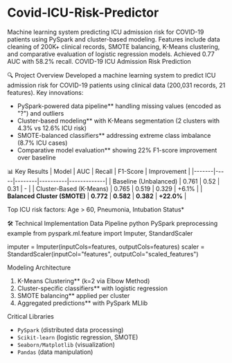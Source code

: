 # Covid-ICU-Risk-Predictor
Machine learning system predicting ICU admission risk for COVID-19 patients using PySpark and cluster-based modeling. Features include data cleaning of 200K+ clinical records, SMOTE balancing, K-Means clustering, and comparative evaluation of logistic regression models. Achieved 0.77 AUC with 58.2% recall.
 COVID-19 ICU Admission Risk Prediction



 🔍 Project Overview
Developed a machine learning system to predict ICU admission risk for COVID-19 patients using clinical data (200,031 records, 21 features). Key innovations:
- PySpark-powered data pipeline** handling missing values (encoded as "?") and outliers
- Cluster-based modeling** with K-Means segmentation (2 clusters with 4.3% vs 12.6% ICU risk)
- SMOTE-balanced classifiers** addressing extreme class imbalance (8.7% ICU cases)
- Comparative model evaluation** showing 22% F1-score improvement over baseline

📊 Key Results
| Model | AUC | Recall | F1-Score | Improvement |
|-------|-----|--------|----------|-------------|
| Baseline (Unbalanced) | 0.761 | 0.52 | 0.31 | - |
| Cluster-Based (K-Means) | 0.765 | 0.519 | 0.329 | +6.1% |
| **Balanced Cluster (SMOTE)** | **0.772** | **0.582** | **0.382** | **+22.0%** |

Top ICU risk factors: Age > 60, Pneumonia, Intubation Status*

🛠️ Technical Implementation
 Data Pipeline
python
PySpark preprocessing example
from pyspark.ml.feature import Imputer, StandardScaler

imputer = Imputer(inputCols=features, outputCols=features)
scaler = StandardScaler(inputCol="features", outputCol="scaled_features")


 Modeling Architecture
1. K-Means Clustering** (k=2 via Elbow Method)
2. Cluster-specific classifiers** with logistic regression
3. SMOTE balancing** applied per cluster
4. Aggregated predictions** with PySpark MLlib

 
 Critical Libraries
- `PySpark` (distributed data processing)
- `Scikit-learn` (logistic regression, SMOTE)
- `Seaborn/Matplotlib` (visualization)
- `Pandas` (data manipulation)
